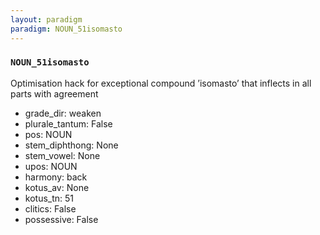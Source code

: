 ```yaml
---
layout: paradigm
paradigm: NOUN_51isomasto
---
```

### ` NOUN_51isomasto `

Optimisation hack for exceptional compound ’isomasto’ that inflects in all parts with agreement
* grade_dir: weaken
* plurale_tantum: False
* pos: NOUN
* stem_diphthong: None
* stem_vowel: None
* upos: NOUN
* harmony: back
* kotus_av: None
* kotus_tn: 51
* clitics: False
* possessive: False
